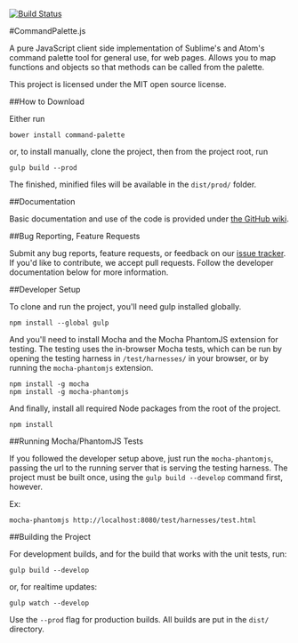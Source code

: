[![Build Status](https://travis-ci.org/OwlTechnology/CommandPalette.js.svg?branch=master)](https://travis-ci.org/OwlTechnology/CommandPalette.js)

#CommandPalette.js

A pure JavaScript client side implementation of Sublime's and Atom's command palette tool for general use, for web pages. Allows you to map functions and objects so that methods can be called from the palette.

This project is licensed under the MIT open source license.

##How to Download

Either run

```
bower install command-palette
```

or, to install manually, clone the project, then from the project root, run

```
gulp build --prod
```

The finished, minified files will be available in the `dist/prod/` folder.

##Documentation

Basic documentation and use of the code is provided under [the GitHub wiki](https://github.com/OwlTechnology/CommandPalette.js/wiki).

##Bug Reporting, Feature Requests

Submit any bug reports, feature requests, or feedback on our [issue tracker](https://github.com/OwlTechnology/CommandPalette.js/issues). If you'd like to contribute, we accept pull requests. Follow the developer documentation below for more information.

##Developer Setup

To clone and run the project, you'll need gulp installed globally.

```
npm install --global gulp
```

And you'll need to install Mocha and the Mocha PhantomJS extension for testing. The testing uses the in-browser Mocha tests, which can be run by opening the testing harness in `/test/harnesses/` in your browser, or by running the `mocha-phantomjs` extension.

```
npm install -g mocha
npm install -g mocha-phantomjs
```

And finally, install all required Node packages from the root of the project.

```
npm install
```

##Running Mocha/PhantomJS Tests

If you followed the developer setup above, just run the `mocha-phantomjs`, passing the url to the running server that is serving the testing harness. The project must be built once, using the `gulp build --develop` command first, however.

Ex:

```
mocha-phantomjs http://localhost:8080/test/harnesses/test.html
```

##Building the Project

For development builds, and for the build that works with the unit tests, run:

```
gulp build --develop
```

or, for realtime updates:

```
gulp watch --develop
```

Use the `--prod` flag for production builds. All builds are put in the `dist/` directory.
